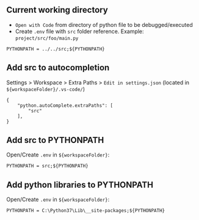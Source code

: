## Current working directory
- `Open with Code` from directory of python file to be debugged/executed
- Create `.env` file with `src` folder reference. Example: `project/src/foo/main.py`
```
PYTHONPATH = ../../src;${PYTHONPATH}
```
## Add src to autocompletion
Settings > Workspace > Extra Paths > `Edit in settings.json` (located in `${workspaceFolder}/.vs-code/`)

    {
        "python.autoComplete.extraPaths": [
            "src"
        ],
    }

## Add src to PYTHONPATH
Open/Create `.env` in `${workspaceFolder}`:

    PYTHONPATH = src;${PYTHONPATH}
    
## Add python libraries to PYTHONPATH
Open/Create `.env` in `${workspaceFolder}`:

    PYTHONPATH = C:\Python37\Lib\__site-packages;${PYTHONPATH}
